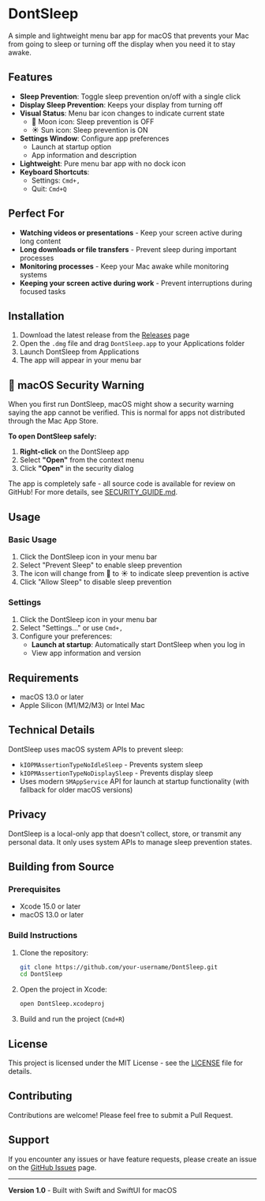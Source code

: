 # DontSleep

A simple and lightweight menu bar app for macOS that prevents your Mac from going to sleep or turning off the display when you need it to stay awake.

## Features

- **Sleep Prevention**: Toggle sleep prevention on/off with a single click
- **Display Sleep Prevention**: Keeps your display from turning off
- **Visual Status**: Menu bar icon changes to indicate current state
  - 🌙 Moon icon: Sleep prevention is OFF
  - ☀️ Sun icon: Sleep prevention is ON
- **Settings Window**: Configure app preferences
  - Launch at startup option
  - App information and description
- **Lightweight**: Pure menu bar app with no dock icon
- **Keyboard Shortcuts**: 
  - Settings: `Cmd+,`
  - Quit: `Cmd+Q`

## Perfect For

- **Watching videos or presentations** - Keep your screen active during long content
- **Long downloads or file transfers** - Prevent sleep during important processes
- **Monitoring processes** - Keep your Mac awake while monitoring systems
- **Keeping your screen active during work** - Prevent interruptions during focused tasks

## Installation

1. Download the latest release from the [Releases](https://github.com/your-username/DontSleep/releases) page
2. Open the `.dmg` file and drag `DontSleep.app` to your Applications folder
3. Launch DontSleep from Applications
4. The app will appear in your menu bar

## 🔐 macOS Security Warning

When you first run DontSleep, macOS might show a security warning saying the app cannot be verified. This is normal for apps not distributed through the Mac App Store.

**To open DontSleep safely:**
1. **Right-click** on the DontSleep app
2. Select **"Open"** from the context menu
3. Click **"Open"** in the security dialog

The app is completely safe - all source code is available for review on GitHub! For more details, see [SECURITY_GUIDE.md](SECURITY_GUIDE.md).

## Usage

### Basic Usage
1. Click the DontSleep icon in your menu bar
2. Select "Prevent Sleep" to enable sleep prevention
3. The icon will change from 🌙 to ☀️ to indicate sleep prevention is active
4. Click "Allow Sleep" to disable sleep prevention

### Settings
1. Click the DontSleep icon in your menu bar
2. Select "Settings..." or use `Cmd+,`
3. Configure your preferences:
   - **Launch at startup**: Automatically start DontSleep when you log in
   - View app information and version

## Requirements

- macOS 13.0 or later
- Apple Silicon (M1/M2/M3) or Intel Mac

## Technical Details

DontSleep uses macOS system APIs to prevent sleep:
- `kIOPMAssertionTypeNoIdleSleep` - Prevents system sleep
- `kIOPMAssertionTypeNoDisplaySleep` - Prevents display sleep
- Uses modern `SMAppService` API for launch at startup functionality (with fallback for older macOS versions)

## Privacy

DontSleep is a local-only app that doesn't collect, store, or transmit any personal data. It only uses system APIs to manage sleep prevention states.

## Building from Source

### Prerequisites
- Xcode 15.0 or later
- macOS 13.0 or later

### Build Instructions
1. Clone the repository:
   ```bash
   git clone https://github.com/your-username/DontSleep.git
   cd DontSleep
   ```

2. Open the project in Xcode:
   ```bash
   open DontSleep.xcodeproj
   ```

3. Build and run the project (`Cmd+R`)

## License

This project is licensed under the MIT License - see the [LICENSE](LICENSE) file for details.

## Contributing

Contributions are welcome! Please feel free to submit a Pull Request.

## Support

If you encounter any issues or have feature requests, please create an issue on the [GitHub Issues](https://github.com/your-username/DontSleep/issues) page.

---

**Version 1.0** - Built with Swift and SwiftUI for macOS 